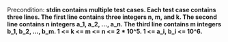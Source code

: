 Precondition: **stdin contains multiple test cases. Each test case contains three lines. The first line contains three integers n, m, and k. The second line contains n integers a_1, a_2, ..., a_n. The third line contains m integers b_1, b_2, ..., b_m. 1 <= k <= m <= n <= 2 * 10^5. 1 <= a_i, b_i <= 10^6.**